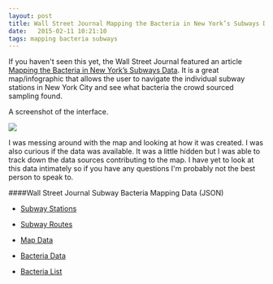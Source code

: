 ```yaml
---
layout: post
title: Wall Street Journal Mapping the Bacteria in New York’s Subways Data
date:   2015-02-11 10:21:10
tags: mapping bacteria subways 
---
```


If you haven't seen this yet, the Wall Street Journal featured an article [Mapping the Bacteria in New York’s Subways Data](http://graphics.wsj.com/patho-map/?sel=stn_311). It is a great map/infographic that allows the user to navigate the individual subway stations in New York City and see what bacteria the crowd sourced sampling found.

A screenshot of the interface.

![](https://raw.githubusercontent.com/nygeog/nygeog.github.com/master/img/wsj-subway-bacteria.png)

I was messing around with the map and looking at how it was created. I was also curious if the data was available. It was a little hidden but I was able to track down the data sources contributing to the map. I have yet to look at this data intimately so if you have any questions I'm probably not the best person to speak to. 

####Wall Street Journal Subway Bacteria Mapping Data (JSON)

* [Subway Stations](http://graphics.wsj.com/patho-map/js/stations.json)

* [Subway Routes](http://graphics.wsj.com/patho-map/js/subway_routes.json)

* [Map Data](http://graphics.wsj.com/patho-map/js/mapData.json)

* [Bacteria Data](http://graphics.wsj.com/patho-map/js/bacteriaNameLookup.json)

* [Bacteria List](http://graphics.wsj.com/patho-map/js/bacteria-list.json)